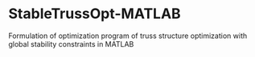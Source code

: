 # StableTrussOpt-MATLAB
Formulation of optimization program of truss structure optimization with global stability constraints in MATLAB
